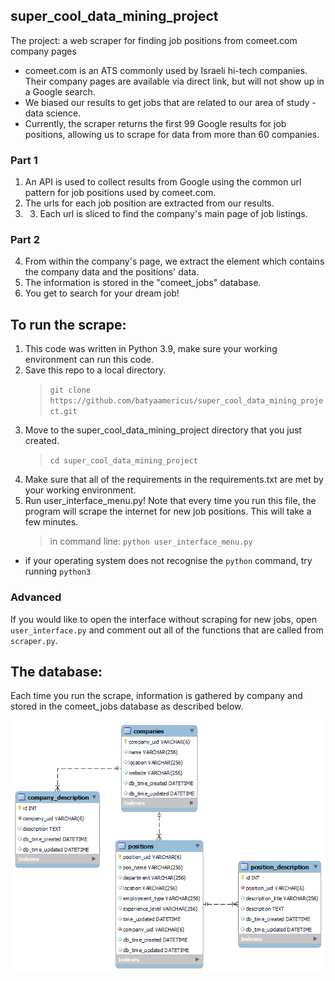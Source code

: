 ## super_cool_data_mining_project
The project: a web scraper for finding job positions from comeet.com company pages
* comeet.com is an ATS commonly used by Israeli hi-tech companies. Their company pages are available via direct link, but will not show up in a Google search. 
* We biased our results to get jobs that are related to our area of study - data science.
* Currently, the scraper returns the first 99 Google results for job positions, allowing us to scrape for data from more than 60 companies.

### Part 1
1. An API is used to collect results from Google using the common url pattern for job positions used by comeet.com.
2. The urls for each job position are extracted from our results.
3. 3. Each url is sliced to find the company's main page of job listings.

### Part 2
4. From within the company's page, we extract the element which contains the company data and the positions' data.
5. The information is stored in the "comeet_jobs" database.
6. You get to search for your dream job!

## To run the scrape:
1. This code was written in Python 3.9, make sure your working environment can run this code.
2. Save this repo to a local directory.
    > `git clone https://github.com/batyaamericus/super_cool_data_mining_project.git`
3. Move to the super_cool_data_mining_project directory that you just created.
    > `cd super_cool_data_mining_project`
4. Make sure that all of the requirements in the requirements.txt are met by your working environment.
5. Run user_interface_menu.py!
    Note that every time you run this file, the program will scrape the internet for new job positions. This will take a few minutes.
    > in command line: `python user_interface_menu.py`
* if your operating system does not recognise the `python` command, try running `python3`
### Advanced
If you would like to open the interface without scraping for new jobs, open `user_interface.py` and comment out all of the functions that are called from `scraper.py`.

## The database:
Each time you run the scrape, information is gathered by company and stored in the comeet_jobs database as described below.

![EER diagram](database_diagram.png)
